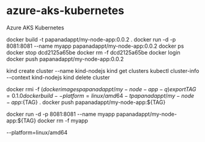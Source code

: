 # azure-aks-kubernetes
Azure AKS Kubernetes


docker build -t papanadappt/my-node-app:0.0.2 .
docker run -d -p 8081:8081 --name myapp papanadappt/my-node-app:0.0.2
docker ps
docker stop dcd2125a65be
docker rm -f dcd2125a65be
docker login
docker push papanadappt/my-node-app:0.0.2

kind create cluster --name kind-nodejs
kind get clusters
kubectl cluster-info --context kind-nodejs
kind delete cluster



docker rmi -f $(docker images papanadappt/my-node-app -q)
export TAG=0.1.0
docker build --platform=linux/amd64 -t papanadappt/my-node-app:${TAG} .
docker push papanadappt/my-node-app:${TAG}

docker run -d -p 8081:8081 --name myapp papanadappt/my-node-app:${TAG}
docker rm -f myapp







--platform=linux/amd64